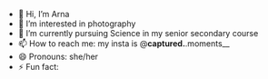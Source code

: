 - 👋 Hi, I’m Arna 
- 👀 I’m interested in photography
- 🌱 I’m currently pursuing Science in my senior secondary course
- 📫 How to reach me: my insta is @__captured.__.moments__
- 😄 Pronouns: she/her
- ⚡ Fun fact: 

<!---
capturedmoments1288/capturedmoments1288 is a ✨ special ✨ repository because its `README.md` (this file) appears on your GitHub profile.
You can click the Preview link to take a look at your changes.
--->
